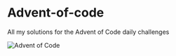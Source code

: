 # Advent-of-code
All my solutions for the Advent of Code daily challenges

![Advent of Code](https://miro.medium.com/max/1200/1*XtCMwEXZe2VcH-jfcHwCBQ.jpeg)
